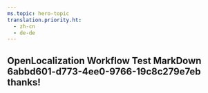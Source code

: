 ```yaml
---
ms.topic: hero-topic
translation.priority.ht: 
  - zh-cn
  - de-de
---
```

## OpenLocalization Workflow Test MarkDown 6abbd601-d773-4ee0-9766-19c8c279e7eb thanks!
